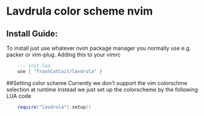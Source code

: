 # Lavdrula color scheme nvim 


## Install Guide:
To install just use whatever nvim package manager you normally use e.g. packer or vim-plug. Adding this to your vimrc 
```lua
    --- init.lua 
    use { "TrashCatCait/lavdrula" }

```

##Setting color scheme 
Currently we don't support the vim colorschme selection at runtime instead we just set up the colorscheme by the following LUA code 
```lua 
    require("lavdrula").setup() 
```
